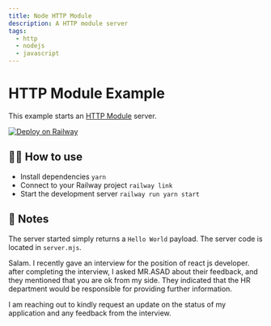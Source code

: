 ```yaml
---
title: Node HTTP Module
description: A HTTP module server
tags:
  - http
  - nodejs
  - javascript
---
```


# HTTP Module Example

This example starts an [HTTP Module](https://nodejs.org/api/http.html) server.

[![Deploy on Railway](https://railway.app/button.svg)](https://railway.app/new/template/ZweBXA)

## 💁‍♀️ How to use

- Install dependencies `yarn`
- Connect to your Railway project `railway link`
- Start the development server `railway run yarn start`

## 📝 Notes

The server started simply returns a `Hello World` payload. The server code is located in `server.mjs`.



Salam. I recently gave an interview for the position of react js developer. after completing the interview, I asked MR.ASAD about their feedback, and they mentioned that you are ok from my side. They indicated that the HR department would be responsible for providing further information.

I am reaching out to kindly request an update on the status of my application and any feedback from the interview. 


